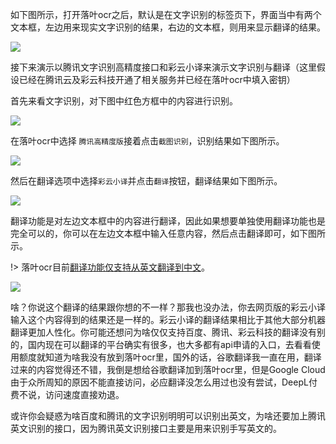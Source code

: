 如下图所示，打开落叶ocr之后，默认是在文字识别的标签页下，界面当中有两个文本框，左边用来现实文字识别的结果，右边的文本框，则用来显示翻译的结果。

![](https://s3.ax1x.com/2021/01/29/yCvLLt.png)

接下来演示以腾讯文字识别高精度接口和彩云小译来演示文字识别与翻译（这里假设已经在腾讯云及彩云科技开通了相关服务并已经在落叶ocr中填入密钥）

首先来看文字识别，对下图中红色方框中的内容进行识别。

![](https://s3.ax1x.com/2021/01/29/yCzF9e.png)

在落叶ocr中选择 `腾讯高精度版`接着点击`截图识别`，识别结果如下图所示。

![](https://s3.ax1x.com/2021/01/29/yCztH0.png)

然后在翻译选项中选择`彩云小译`并点击`翻译`按钮，翻译结果如下图所示。

![](https://s3.ax1x.com/2021/01/29/yCzW4O.png)

翻译功能是对左边文本框中的内容进行翻译，因此如果想要单独使用翻译功能也是完全可以的，你可以在左边文本框中输入任意内容，然后点击翻译即可，如下图所示。

!> 落叶ocr目前<u>翻译功能仅支持从英文翻译到中文</u>。

![](https://s3.ax1x.com/2021/01/29/yPSYxH.png)

啥？你说这个翻译的结果跟你想的不一样？那我也没办法，你去网页版的彩云小译输入这个内容得到的结果还是一样的。彩云小译的翻译结果相比于其他大部分机器翻译更加人性化。你可能还想问为啥仅仅支持百度、腾讯、彩云科技的翻译没有别的，国内现在可以翻译的平台确实有很多，也大多都有api申请的入口，去看看使用额度就知道为啥我没有放到落叶ocr里，国外的话，谷歌翻译我一直在用，翻译过来的内容觉得还不错，我倒是想给谷歌翻译加到落叶ocr里，但是Google Cloud由于众所周知的原因不能直接访问，必应翻译没怎么用过也没有尝试，DeepL付费不说，访问速度直接劝退。

或许你会疑惑为啥百度和腾讯的文字识别明明可以识别出英文，为啥还要加上腾讯英文识别的接口，因为腾讯英文识别接口主要是用来识别手写英文的。